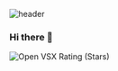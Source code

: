 ![header](https://capsule-render.vercel.app/api?type=soft&color=gradient&height=200&section=header&text=0jo's%World!&fontSize=90)


### Hi there 👋
<img alt="Open VSX Rating (Stars)" src="https://img.shields.io/open-vsx/stars/redhat/java?color=red&label=html&style=flat-square">

<!--
**0jo-gil/0jo-gil** is a ✨ _special_ ✨ repository because its `README.md` (this file) appears on your GitHub profile.

Here are some ideas to get you started:

- 🔭 I’m currently working on ...
- 🌱 I’m currently learning ...
- 👯 I’m looking to collaborate on ...
- 🤔 I’m looking for help with ...
- 💬 Ask me about ...
- 📫 How to reach me: ...
- 😄 Pronouns: ...
- ⚡ Fun fact: ...
-->
